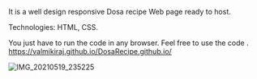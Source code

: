 It is a well design responsive Dosa recipe Web page ready to host.

Technologies: HTML, CSS.
 
You just have to run the code in any browser.
 Feel free to use the code .
 https://valmikiraj.github.io/DosaRecipe.github.io/

![IMG_20210519_235225](https://user-images.githubusercontent.com/83907328/119171023-a6fbcf00-ba81-11eb-9b2c-418eb2de3338.jpg)
